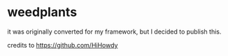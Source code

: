 # weedplants
it was originally converted for my framework, but I decided to publish this. 

credits to https://github.com/HiHowdy

